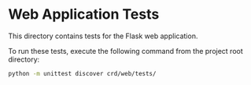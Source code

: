 # Web Application Tests

This directory contains tests for the Flask web application.

To run these tests, execute the following command from the project root directory:

```bash
python -m unittest discover crd/web/tests/
```